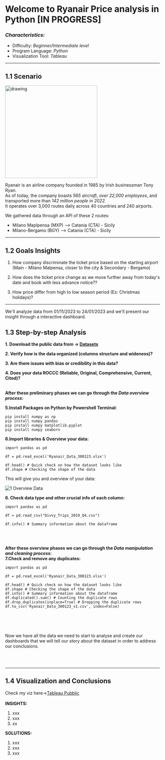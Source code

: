 # **Welcome to Ryanair Price analysis in Python [IN PROGRESS]**

### *Characteristics:*
* Difficulty: _Beginner/Intermediate level_
* Program Language: _Python_
* Visualization Tool: _Tableau_

***

## 1.1 Scenario

<img src="https://github.com/damicodavid/Ryanair_Price_Analysis/assets/156213397/4ca23176-7a01-4bf6-901f-739855295eb5" alt="drawing" width="300"/>


Ryanair is an airline company founded in 1985 by Irish businessman Tony Ryan.
<br>
As of today, the company boasts *565 aircraft*, *over 22,000 employees*, and transported more than *142 million people in 2022*. 
<br>It operates over 3,000 routes daily across 40 countries and 240 airports.

We gathered data through an API of these 2 routes:
* Milano Maplpensa (MXP) --> Catania (CTA) - Sicily
* Milano-Bergamo (BGY) --> Catania (CTA) - Sicily

****

## 1.2 Goals Insights

1. How company discriminate the ticket price based on the starting airport (Main - Milano Malpensa, closer to the city & Secondary - Bergamo)

2. How does the ticket price change as we move further away from today's date and book with less advance notice??

3. How price differ from high to low season period (Ex: Christmas holidays)?


***
We'll analyze data from 01/11/2023 to 24/01/2023 and we'll present our insight through a interactive dashboard.

## 1.3 Step-by-step Analysis 

**1. Download the public data from -> [Datasets](xxxx)**

**2. Verify how is the data organized (columns structure and wideness)?**

**3. Are there issues with bias or credibility in this data?** 

**4. Does your data ROCCC (Reliable, Original, Comprehensive, Current, Cited)?**
<br>
<br>

**After these preliminary phases we can go through the _Data overview process_:**

**5.Install Packages on Python by Powershell Terminal:**

``` 
pip install numpy as np
pip install numpy pandas
pip install numpy matplotlib.pyplot
pip install numpy seaborn
``` 

**6.Import libraries & Overview your data:**

``` 
import pandas as pd

df = pd.read_excel('Ryanair_Data_300123.xlsx') 

df.head() # Quick check on how the dataset looks like
df.shape # Checking the shape of the data

```
This will give you and overview of your data:

![1 Overview Data](https://github.com/damicodavid/Ryanair_Price_Analysis-In-progress-/assets/156213397/37f93c89-eda2-4814-8643-1552cbed74bc)


**6. Check data type and other crucial info of each column:**

``` 
import pandas as pd

df = pd.read_csv("Divvy_Trips_2019_Q4.csv")
 
df.info() # Summary information about the dataframe

```
<br>
<br>

**After these overview phases we can go through the _Data manipulation and cleaning process_:**
<br>
**7.Check and remove any duplicates:**
```
import pandas as pd

df = pd.read_excel('Ryanair_Data_300123.xlsx') 

df.head() # Quick check on how the dataset looks like
df.shape # Checking the shape of the data
df.info() # Summary information about the dataframe
df.duplicated().sum() # Counting the duplicate rows
df.drop_duplicates(inplace=True) # Dropping the duplicate rows
df.to_csv('Ryanair_Data_300123_v1.csv', index=False)

```
<br>
<br>
<br>

Now we have all the data we need to start to analyse and create our dashboards that we will tell our story about the dataset in order to address our conclusions.

<br>
<br>

***
## 1.4 Visualization and Conclusions


Check my viz here->[Tableau Pubblic](xxx)
<br>
<br>
**INSIGHTS:**
1. xxx
2. xxx
3. xx

**SOLUTIONS:**
1. xxx
2. xxx
3. xxx

